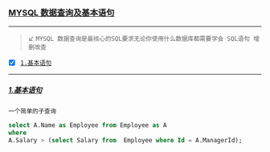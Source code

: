 ### [MYSQL 数据查询及基本语句](#top) <b id="top"></b>

-----
> :arrow_lower_left: `MYSQL 数据查询是最核心的SQL要求无论你使用什么数据库都需要学会 SQL语句 增删改查`

- [x] [`1.基本语句`](#aim1)


----
##### [1.基本语句](#top) <b id="aim1"></b>

`一个简单的子查询`
```sql
select A.Name as Employee from Employee as A 
where 
A.Salary > (select Salary from  Employee where Id = A.ManagerId);
```
